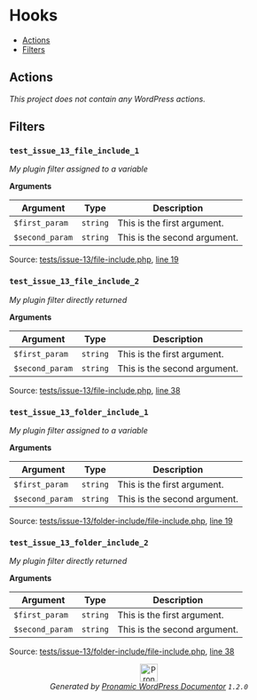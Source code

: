 # Hooks

- [Actions](#actions)
- [Filters](#filters)

## Actions

*This project does not contain any WordPress actions.*

## Filters

### `test_issue_13_file_include_1`

*My plugin filter assigned to a variable*

**Arguments**

Argument | Type | Description
-------- | ---- | -----------
`$first_param` | `string` | This is the first argument.
`$second_param` | `string` | This is the second argument.

Source: [tests/issue-13/file-include.php](file-include.php), [line 19](file-include.php#L19-L25)

### `test_issue_13_file_include_2`

*My plugin filter directly returned*

**Arguments**

Argument | Type | Description
-------- | ---- | -----------
`$first_param` | `string` | This is the first argument.
`$second_param` | `string` | This is the second argument.

Source: [tests/issue-13/file-include.php](file-include.php), [line 38](file-include.php#L38-L44)

### `test_issue_13_folder_include_1`

*My plugin filter assigned to a variable*

**Arguments**

Argument | Type | Description
-------- | ---- | -----------
`$first_param` | `string` | This is the first argument.
`$second_param` | `string` | This is the second argument.

Source: [tests/issue-13/folder-include/file-include.php](folder-include/file-include.php), [line 19](folder-include/file-include.php#L19-L25)

### `test_issue_13_folder_include_2`

*My plugin filter directly returned*

**Arguments**

Argument | Type | Description
-------- | ---- | -----------
`$first_param` | `string` | This is the first argument.
`$second_param` | `string` | This is the second argument.

Source: [tests/issue-13/folder-include/file-include.php](folder-include/file-include.php), [line 38](folder-include/file-include.php#L38-L44)


<p align="center"><a href="https://github.com/pronamic/wp-documentor"><img src="https://cdn.jsdelivr.net/gh/pronamic/wp-documentor@main/logos/pronamic-wp-documentor.svgo-min.svg" alt="Pronamic WordPress Documentor" width="32" height="32"></a><br><em>Generated by <a href="https://github.com/pronamic/wp-documentor">Pronamic WordPress Documentor</a> <code>1.2.0</code></em><p>

